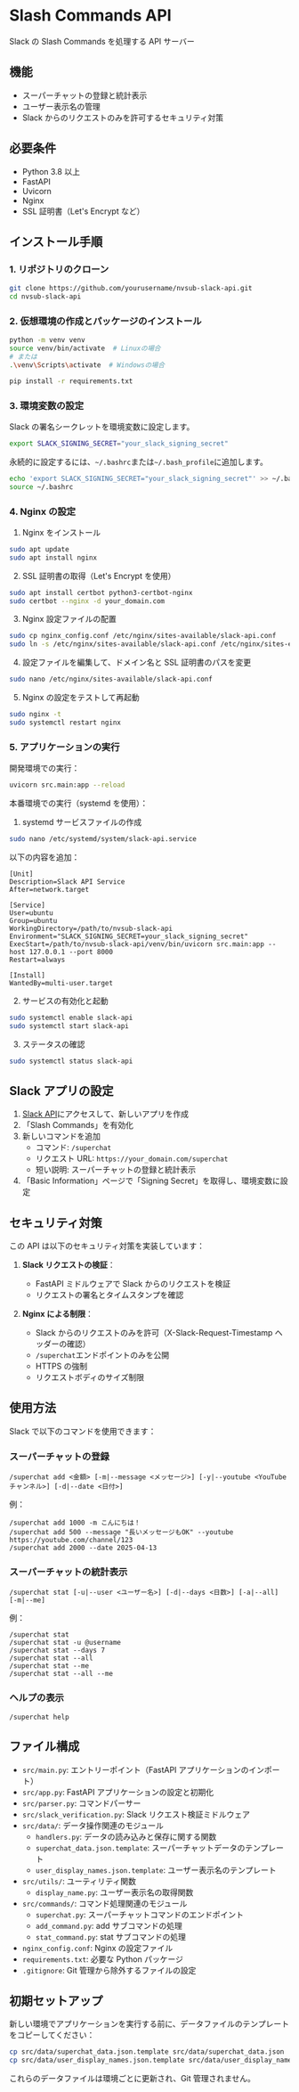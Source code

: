 # Slash Commands API

Slack の Slash Commands を処理する API サーバー

## 機能

- スーパーチャットの登録と統計表示
- ユーザー表示名の管理
- Slack からのリクエストのみを許可するセキュリティ対策

## 必要条件

- Python 3.8 以上
- FastAPI
- Uvicorn
- Nginx
- SSL 証明書（Let's Encrypt など）

## インストール手順

### 1. リポジトリのクローン

```bash
git clone https://github.com/yourusername/nvsub-slack-api.git
cd nvsub-slack-api
```

### 2. 仮想環境の作成とパッケージのインストール

```bash
python -m venv venv
source venv/bin/activate  # Linuxの場合
# または
.\venv\Scripts\activate  # Windowsの場合

pip install -r requirements.txt
```

### 3. 環境変数の設定

Slack の署名シークレットを環境変数に設定します。

```bash
export SLACK_SIGNING_SECRET="your_slack_signing_secret"
```

永続的に設定するには、`~/.bashrc`または`~/.bash_profile`に追加します。

```bash
echo 'export SLACK_SIGNING_SECRET="your_slack_signing_secret"' >> ~/.bashrc
source ~/.bashrc
```

### 4. Nginx の設定

1. Nginx をインストール

```bash
sudo apt update
sudo apt install nginx
```

2. SSL 証明書の取得（Let's Encrypt を使用）

```bash
sudo apt install certbot python3-certbot-nginx
sudo certbot --nginx -d your_domain.com
```

3. Nginx 設定ファイルの配置

```bash
sudo cp nginx_config.conf /etc/nginx/sites-available/slack-api.conf
sudo ln -s /etc/nginx/sites-available/slack-api.conf /etc/nginx/sites-enabled/
```

4. 設定ファイルを編集して、ドメイン名と SSL 証明書のパスを変更

```bash
sudo nano /etc/nginx/sites-available/slack-api.conf
```

5. Nginx の設定をテストして再起動

```bash
sudo nginx -t
sudo systemctl restart nginx
```

### 5. アプリケーションの実行

開発環境での実行：

```bash
uvicorn src.main:app --reload
```

本番環境での実行（systemd を使用）：

1. systemd サービスファイルの作成

```bash
sudo nano /etc/systemd/system/slack-api.service
```

以下の内容を追加：

```
[Unit]
Description=Slack API Service
After=network.target

[Service]
User=ubuntu
Group=ubuntu
WorkingDirectory=/path/to/nvsub-slack-api
Environment="SLACK_SIGNING_SECRET=your_slack_signing_secret"
ExecStart=/path/to/nvsub-slack-api/venv/bin/uvicorn src.main:app --host 127.0.0.1 --port 8000
Restart=always

[Install]
WantedBy=multi-user.target
```

2. サービスの有効化と起動

```bash
sudo systemctl enable slack-api
sudo systemctl start slack-api
```

3. ステータスの確認

```bash
sudo systemctl status slack-api
```

## Slack アプリの設定

1. [Slack API](https://api.slack.com/apps)にアクセスして、新しいアプリを作成
2. 「Slash Commands」を有効化
3. 新しいコマンドを追加
   - コマンド: `/superchat`
   - リクエスト URL: `https://your_domain.com/superchat`
   - 短い説明: スーパーチャットの登録と統計表示
4. 「Basic Information」ページで「Signing Secret」を取得し、環境変数に設定

## セキュリティ対策

この API は以下のセキュリティ対策を実装しています：

1. **Slack リクエストの検証**：

   - FastAPI ミドルウェアで Slack からのリクエストを検証
   - リクエストの署名とタイムスタンプを確認

2. **Nginx による制限**：
   - Slack からのリクエストのみを許可（X-Slack-Request-Timestamp ヘッダーの確認）
   - `/superchat`エンドポイントのみを公開
   - HTTPS の強制
   - リクエストボディのサイズ制限

## 使用方法

Slack で以下のコマンドを使用できます：

### スーパーチャットの登録

```
/superchat add <金額> [-m|--message <メッセージ>] [-y|--youtube <YouTubeチャンネル>] [-d|--date <日付>]
```

例：

```
/superchat add 1000 -m こんにちは！
/superchat add 500 --message "長いメッセージもOK" --youtube https://youtube.com/channel/123
/superchat add 2000 --date 2025-04-13
```

### スーパーチャットの統計表示

```
/superchat stat [-u|--user <ユーザー名>] [-d|--days <日数>] [-a|--all] [-m|--me]
```

例：

```
/superchat stat
/superchat stat -u @username
/superchat stat --days 7
/superchat stat --all
/superchat stat --me
/superchat stat --all --me
```

### ヘルプの表示

```
/superchat help
```

## ファイル構成

- `src/main.py`: エントリーポイント（FastAPI アプリケーションのインポート）
- `src/app.py`: FastAPI アプリケーションの設定と初期化
- `src/parser.py`: コマンドパーサー
- `src/slack_verification.py`: Slack リクエスト検証ミドルウェア
- `src/data/`: データ操作関連のモジュール
  - `handlers.py`: データの読み込みと保存に関する関数
  - `superchat_data.json.template`: スーパーチャットデータのテンプレート
  - `user_display_names.json.template`: ユーザー表示名のテンプレート
- `src/utils/`: ユーティリティ関数
  - `display_name.py`: ユーザー表示名の取得関数
- `src/commands/`: コマンド処理関連のモジュール
  - `superchat.py`: スーパーチャットコマンドのエンドポイント
  - `add_command.py`: add サブコマンドの処理
  - `stat_command.py`: stat サブコマンドの処理
- `nginx_config.conf`: Nginx の設定ファイル
- `requirements.txt`: 必要な Python パッケージ
- `.gitignore`: Git 管理から除外するファイルの設定

## 初期セットアップ

新しい環境でアプリケーションを実行する前に、データファイルのテンプレートをコピーしてください：

```bash
cp src/data/superchat_data.json.template src/data/superchat_data.json
cp src/data/user_display_names.json.template src/data/user_display_names.json
```

これらのデータファイルは環境ごとに更新され、Git 管理されません。
